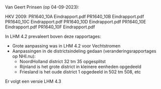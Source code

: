 Van Geert Prinsen (op 04-09-2023):

HKV 2009:
PR1640_10A Eindrapport.pdf
PR1640_10B Eindrapport.pdf
PR1640_10C Eindrapport.pdf
PR1640_10D Eindrapport.pdf
PR1640_10E Eindrapport.pdf
PR1640_10F Eindrapport.pdf

In LHM 4.2 prevaleert boven deze rapportages:
- Grote aanpassing was in LHM 4.2 voor Vechtstromen
- Aanpassingen in de districtsindeling gedaan (veranderingsrapportages op NHI.nu):
    - NoordHolland district 32 tm 35 opgesplitst
    - Rijnland is het grote district in kleinere eenheden opgedeeld
    - Friesland is het oude district 1 opgedeeld in 502 tm 508, etc

Er volgt een versie LHM 4.3